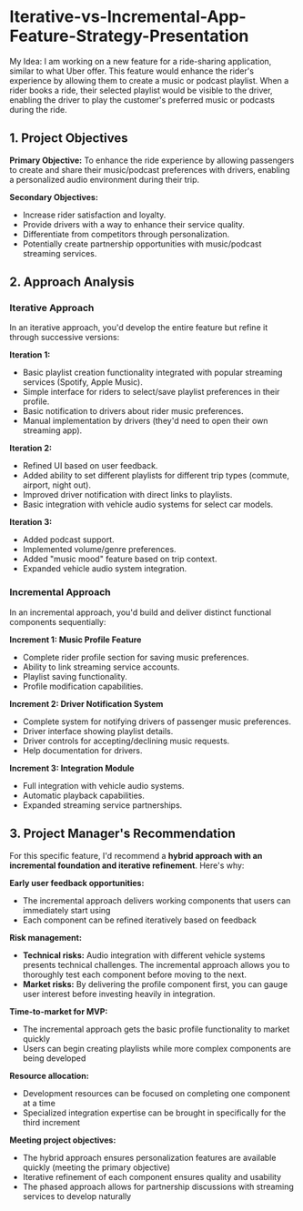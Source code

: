 # Iterative-vs-Incremental-App-Feature-Strategy-Presentation

My Idea: I am working on a new feature for a ride-sharing application, similar to what Uber offer. This feature would enhance the rider's experience by allowing them to create a music or podcast playlist. When a rider books a ride, their selected playlist would be visible to the driver, enabling the driver to play the customer's preferred music or podcasts during the ride. 

## 1. Project Objectives

**Primary Objective:** To enhance the ride experience by allowing passengers to create and share their music/podcast preferences with drivers, enabling a personalized audio environment during their trip.

**Secondary Objectives:**

* Increase rider satisfaction and loyalty.
* Provide drivers with a way to enhance their service quality.
* Differentiate from competitors through personalization.
* Potentially create partnership opportunities with music/podcast streaming services.

## 2. Approach Analysis

### Iterative Approach

In an iterative approach, you'd develop the entire feature but refine it through successive versions:

**Iteration 1:**

* Basic playlist creation functionality integrated with popular streaming services (Spotify, Apple Music).
* Simple interface for riders to select/save playlist preferences in their profile.
* Basic notification to drivers about rider music preferences.
* Manual implementation by drivers (they'd need to open their own streaming app).

**Iteration 2:**

* Refined UI based on user feedback.
* Added ability to set different playlists for different trip types (commute, airport, night out).
* Improved driver notification with direct links to playlists.
* Basic integration with vehicle audio systems for select car models.

**Iteration 3:**

* Added podcast support.
* Implemented volume/genre preferences.
* Added "music mood" feature based on trip context.
* Expanded vehicle audio system integration.


### Incremental Approach

In an incremental approach, you'd build and deliver distinct functional components sequentially:

**Increment 1: Music Profile Feature**

* Complete rider profile section for saving music preferences.
* Ability to link streaming service accounts.
* Playlist saving functionality.
* Profile modification capabilities.

**Increment 2: Driver Notification System**

* Complete system for notifying drivers of passenger music preferences.
* Driver interface showing playlist details.
* Driver controls for accepting/declining music requests.
* Help documentation for drivers.

**Increment 3: Integration Module**

* Full integration with vehicle audio systems.
* Automatic playback capabilities.
* Expanded streaming service partnerships.


## 3. Project Manager's Recommendation

For this specific feature, I'd recommend a **hybrid approach with an incremental foundation and iterative refinement**. Here's why:

**Early user feedback opportunities:**

* The incremental approach delivers working components that users can immediately start using
* Each component can be refined iteratively based on feedback

**Risk management:**

* **Technical risks:** Audio integration with different vehicle systems presents technical challenges. The incremental approach allows you to thoroughly test each component before moving to the next.
* **Market risks:** By delivering the profile component first, you can gauge user interest before investing heavily in integration.

**Time-to-market for MVP:**

* The incremental approach gets the basic profile functionality to market quickly
* Users can begin creating playlists while more complex components are being developed

**Resource allocation:**

* Development resources can be focused on completing one component at a time
* Specialized integration expertise can be brought in specifically for the third increment

**Meeting project objectives:**

* The hybrid approach ensures personalization features are available quickly (meeting the primary objective)
* Iterative refinement of each component ensures quality and usability
* The phased approach allows for partnership discussions with streaming services to develop naturally